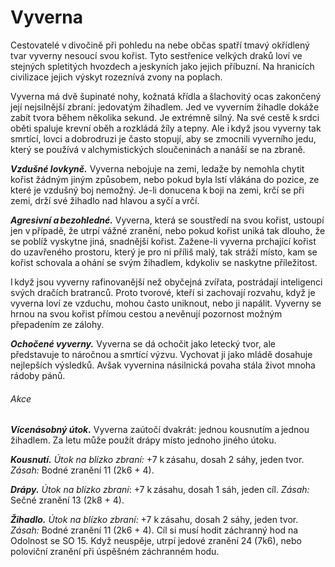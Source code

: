 # Vyverna
  
Cestovatelé v divočině při pohledu na nebe občas spatří tmavý okřídlený tvar vyverny nesoucí svou kořist. Tyto sestřenice velkých draků loví ve stejných spletitých hvozdech a jeskyních jako jejich příbuzní. Na hranicích civilizace jejich výskyt rozeznívá zvony na poplach.
  
Vyverna má dvě šupinaté nohy, kožnatá křídla a šlachovitý ocas zakončený její nejsilnější zbraní: jedovatým žihadlem. Jed ve vyverním žihadle dokáže zabít tvora během několika sekund. Je extrémně silný. Na své cestě k srdci oběti spaluje krevní oběh a rozkládá žíly a tepny. Ale i když jsou vyverny tak smrtící, lovci a dobrodruzi je často stopují, aby se zmocnili vyverního jedu, který se používá v alchymistických sloučeninách a nanáší se na zbraně.
  
***Vzdušné lovkyně.*** Vyverna nebojuje na zemi, ledaže by nemohla chytit kořist žádným jiným způsobem, nebo pokud byla lstí vlákána do pozice, ze které je vzdušný boj nemožný. Je-li donucena k boji na zemi, krčí se při zemi, drží své žihadlo nad hlavou a syčí a vrčí.
  
***Agresivní a bezohledné.*** Vyverna, která se soustředí na svou kořist, ustoupí jen v případě, že utrpí vážné zranění, nebo pokud kořist uniká tak dlouho, že se poblíž vyskytne jiná, snadnější kořist. Zažene-li vyverna prchající kořist do uzavřeného prostoru, který je pro ni příliš malý, tak stráží místo, kam se kořist schovala a ohání se svým žihadlem, kdykoliv se naskytne příležitost.
  
I když jsou vyverny rafinovanější než obyčejná zvířata, postrádají inteligenci svých dračích bratranců. Proto tvorové, kteří si zachovají rozvahu, když je vyverna loví ze vzduchu, mohou často uniknout, nebo ji napálit. Vyverny se hrnou na svou kořist přímou cestou a nevěnují pozornost možným přepadením ze zálohy.
  
***Ochočené vyverny.*** Vyverna se dá ochočit jako letecký tvor, ale představuje to náročnou a smrtící výzvu. Vychovat ji jako mládě dosahuje nejlepších výsledků. Avšak vyvernina násilnická povaha stála život mnoha rádoby pánů.

<Monster 
    title="Vyverna"
    subtitle="Velký drak, bez přesvědčení￼"
    armor-class="13 (přirozená zbroj)"
    hit-points="110 (13k10 + 39)"
    speed="4 sáhy, létání 16 sáhů"
    str="19 (+4)"
    dex="10 (+0)"
    con="16 (+3)"
    int="5 (-3)"
    wis="12 (+1)"
    cha="6 (-2)"
    saving-throws=""
    skills="Vnímání +4"
    damage-vulnerabilities=""
    damage-resistances=""
    damage-immunities=""
    condition-immunities=""
    senses="vidění ve tmě 12 sáhů, pasivní Vnímání 14"
    languages="—"
    challenge="6 (2 300 ZK)"
    >

###### Akce
  
***Vícenásobný útok.*** Vyverna zaútočí dvakrát: jednou kousnutím a jednou žihadlem. Za letu může použít drápy místo jednoho jiného útoku.
  
***Kousnutí.*** *Útok na blízko zbraní:* +7 k zásahu, dosah 2 sáhy, jeden tvor. *Zásah:* Bodné zranění 11 (2k6 + 4).
  
***Drápy.*** *Útok na blízko zbraní*: +7 k zásahu, dosah 1 sáh, jeden cíl. *Zásah:* Sečné zranění 13 (2k8 + 4).
  
***Žihadlo.*** *Útok na blízko zbraní:* +7 k zásahu, dosah 2 sáhy, jeden tvor. *Zásah:* Bodné zranění 11 (2k6 + 4). Cíl si musí hodit záchranný hod na Odolnost se SO 15. Když neuspěje, utrpí jedové zranění 24 (7k6), nebo poloviční zranění při úspěšném záchranném hodu.

</Monster>  
